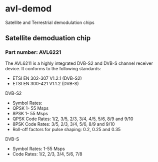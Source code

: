 # avl-demod
Satellite and Terrestrial demodulation chips 

## Satellite demoduation chip
### Part number: AVL6221
  
  The AVL6211 is a highly integrated DVB-S2 and DVB-S channel receiver device. It conforms to the following standards:
  - ETSI EN 302-307 V1.2.1 (DVB-S2)
  - ETSI EN 300-421 V1.1.2 (DVB-S)
  
  DVB-S2
  - Symbol Rates:
  - QPSK 1- 55 Msps
  - 8PSK 1- 55 Msps
  - QPSK Code Rates: 1/2, 3/5, 2/3, 3/4, 4/5, 5/6, 8/9 and 9/10
  - 8PSK Code Rates: 3/5, 2/3, 3/4, 5/6, 8/9 and 9/10
  - Roll-off factors for pulse shaping: 0.2, 0.25 and 0.35
  
  DVB-S
  - Symbol Rates: 1-55 Msps
  - Code Rates: 1/2, 2/3, 3/4, 5/6, 7/8
